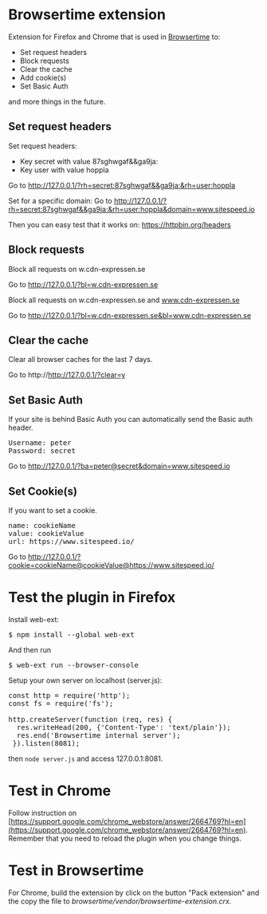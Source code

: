 # Browsertime extension
Extension for Firefox and Chrome that is used in [Browsertime](https://github.com/sitespeedio/browsertime) to:
* Set request headers
* Block requests
* Clear the cache
* Add cookie(s)
* Set Basic Auth

and more things in the future.

## Set request headers
Set request headers:
* Key secret with value 87sghwgaf&&ga9ja:
* Key user with value hoppla

Go to http://127.0.0.1/?rh=secret:87sghwgaf&&ga9ja:&rh=user:hoppla

Set for a specific domain:
Go to http://127.0.0.1/?rh=secret:87sghwgaf&&ga9ja:&rh=user:hoppla&domain=www.sitespeed.io

Then you can easy test that it works on: https://httpbin.org/headers

## Block requests
Block all requests on w.cdn-expressen.se

Go to http://127.0.0.1/?bl=w.cdn-expressen.se

Block all requests on w.cdn-expressen.se and www.cdn-expressen.se

Go to http://127.0.0.1/?bl=w.cdn-expressen.se&bl=www.cdn-expressen.se

## Clear the cache
Clear all browser caches for the last 7 days.

Go to http://http://127.0.0.1/?clear=y

## Set Basic Auth
If your site is behind Basic Auth you can automatically send the Basic auth header.

<pre>
Username: peter
Password: secret
</pre>

Go to http://127.0.0.1/?ba=peter@secret&domain=www.sitespeed.io

## Set Cookie(s)
If you want to set a cookie.

<pre>
name: cookieName
value: cookieValue
url: https://www.sitespeed.io/
</pre>

Go to http://127.0.0.1/?cookie=cookieName@cookieValue@https://www.sitespeed.io/

# Test the plugin in Firefox

Install web-ext:
<pre>$ npm install --global web-ext
</pre>

And then run <pre>$ web-ext run --browser-console
</pre>

Setup your own server on localhost (server.js):
<pre>
const http = require('http');
const fs = require('fs');

http.createServer(function (req, res) {
  res.writeHead(200, {'Content-Type': 'text/plain'});
  res.end('Browsertime internal server');
 }).listen(8081);
</pre>

then <code>node server.js</code> and access 127.0.0.1:8081.

# Test in Chrome

Follow instruction on [https://support.google.com/chrome_webstore/answer/2664769?hl=en](https://support.google.com/chrome_webstore/answer/2664769?hl=en). Remember that you need to reload the plugin when you change things.

# Test in Browsertime

For Chrome, build the extension by click on the button "Pack extension" and the copy the file to <i>browsertime/vendor/browsertime-extension.crx</i>.
